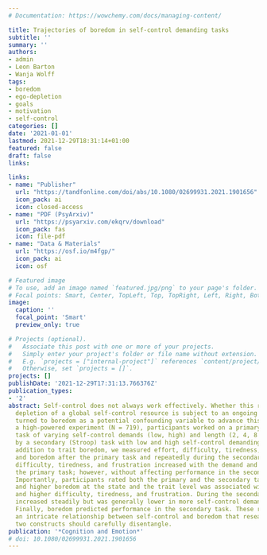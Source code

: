 ```yaml
---
# Documentation: https://wowchemy.com/docs/managing-content/

title: Trajectories of boredom in self-control demanding tasks
subtitle: ''
summary: ''
authors:
- admin
- Leon Barton
- Wanja Wolff
tags:
- boredom
- ego-depletion
- goals
- motivation
- self-control
categories: []
date: '2021-01-01'
lastmod: 2021-12-29T18:31:14+01:00
featured: false
draft: false
links:

links:
- name: "Publisher"
  url: "https://tandfonline.com/doi/abs/10.1080/02699931.2021.1901656"
  icon_pack: ai
  icon: closed-access
- name: "PDF (PsyArxiv)"
  url: "https://psyarxiv.com/ekqrv/download"
  icon_pack: fas
  icon: file-pdf
- name: "Data & Materials"
  url: "https://osf.io/m4fgp/"
  icon_pack: ai
  icon: osf

# Featured image
# To use, add an image named `featured.jpg/png` to your page's folder.
# Focal points: Smart, Center, TopLeft, Top, TopRight, Left, Right, BottomLeft, Bottom, BottomRight.
image:
  caption: ''
  focal_point: 'Smart'
  preview_only: true

# Projects (optional).
#   Associate this post with one or more of your projects.
#   Simply enter your project's folder or file name without extension.
#   E.g. `projects = ["internal-project"]` references `content/project/deep-learning/index.md`.
#   Otherwise, set `projects = []`.
projects: []
publishDate: '2021-12-29T17:31:13.766376Z'
publication_types:
- '2'
abstract: Self-control does not always work effectively. Whether this reflects the
  depletion of a global self-control resource is subject to an ongoing debate. We
  turned to boredom as a potential confounding variable to advance this debate. In
  a high-powered experiment (N = 719), participants worked on a primary (transcription)
  task of varying self-control demands (low, high) and length (2, 4, 8 min), followed
  by a secondary (Stroop) task with low and high self-control demanding trials. In
  addition to trait boredom, we measured effort, difficulty, tiredness, frustration,
  and boredom after the primary task and repeatedly during the secondary task. Effort,
  difficulty, tiredness, and frustration increased with the demand and duration of
  the primary task; however, without affecting performance in the secondary task.
  Importantly, participants rated both the primary and the secondary task as boring,
  and higher boredom at the state and the trait level was associated with lower effort
  and higher difficulty, tiredness, and frustration. During the secondary task, boredom
  increased steadily but was generally lower in more self-control demanding trials.
  Finally, boredom predicted performance in the secondary task. These results show
  an intricate relationship between self-control and boredom that research on these
  two constructs should carefully disentangle.
publication: '*Cognition and Emotion*'
# doi: 10.1080/02699931.2021.1901656
---
```

